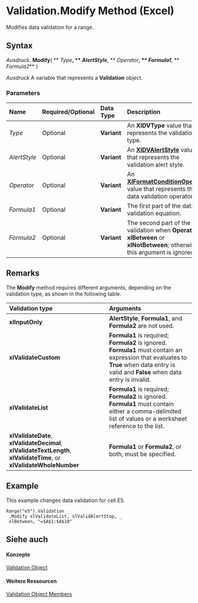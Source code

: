 
# Validation.Modify Method (Excel)

Modifies data validation for a range.


## Syntax

 _Ausdruck_. **Modify**( ** _Type_**, ** _AlertStyle_**, ** _Operator_**, ** _Formula1_**, ** _Formula2_** )

 _Ausdruck_ A variable that represents a **Validation** object.


### Parameters



|**Name**|**Required/Optional**|**Data Type**|**Description**|
|:-----|:-----|:-----|:-----|
| _Type_|Optional|**Variant**|An  **XlDVType** value that represents the validation type.|
| _AlertStyle_|Optional|**Variant**|An  **[XlDVAlertStyle](fd64927c-fc34-1561-4f6a-378ecfb7a7c9.md)** value that represents the validation alert style.|
| _Operator_|Optional|**Variant**|An  **[XlFormatConditionOperator](f395f440-0870-513d-a1ae-0a15262f1a7a.md)** value that represents the data validation operator.|
| _Formula1_|Optional|**Variant**|The first part of the data validation equation.|
| _Formula2_|Optional|**Variant**|The second part of the data validation when  **Operator** is **xlBetween** or **xlNotBetween**; otherwise, this argument is ignored.|

## Remarks

The  **Modify** method requires different arguments, depending on the validation type, as shown in the following table.



|**Validation type**|**Arguments**|
|:-----|:-----|
|**xlInputOnly**|**AlertStyle**, **Formula1**, and **Formula2** are not used.|
|**xlValidateCustom**|**Formula1** is required; **Formula2** is ignored. **Formula1** must contain an expression that evaluates to **True** when data entry is valid and **False** when data entry is invalid.|
|**xlValidateList**|**Formula1** is required; **Formula2** is ignored. **Formula1** must contain either a comma-delimited list of values or a worksheet reference to the list.|
|**xlValidateDate**, **xlValidateDecimal**, **xlValidateTextLength**, **xlValidateTime**, or **xlValidateWholeNumber**|**Formula1** or **Formula2**, or both, must be specified.|

## Example

This example changes data validation for cell E5.


```
Range("e5").Validation _ 
 .Modify xlValidateList, xlValidAlertStop, _ 
 xlBetween, "=$A$1:$A$10"
```


## Siehe auch


#### Konzepte


[Validation Object](59d29d1e-92d3-373e-04d0-0d7fe97e1878.md)
#### Weitere Ressourcen


[Validation Object Members](http://msdn.microsoft.com/library/2f215790-17f9-5bc7-683c-0ec7a610f1dc%28Office.15%29.aspx)